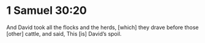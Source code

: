 # 1 Samuel 30:20

And David took all the flocks and the herds, [which] they drave before those [other] cattle, and said, This [is] David’s spoil.